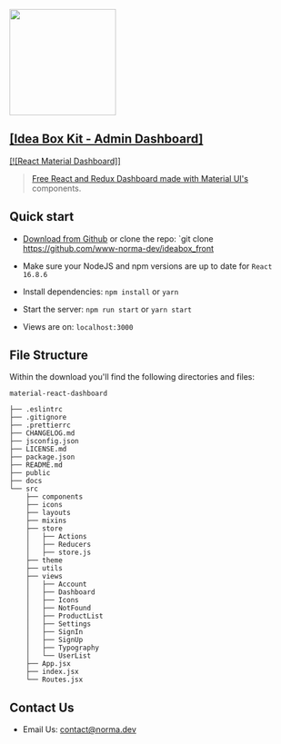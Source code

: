 
<a href="https://stackblitz.com/github/www-norma-dev/ideabox_front" target="_blank"><img width="187" src="https://github.com/gothinkster/realworld/blob/master/media/edit_on_blitz.png?raw=true" />


## [Idea Box Kit - Admin Dashboard] 


[![React Material Dashboard]]

> Free React and Redux Dashboard made with [Material UI's](https://material-ui.com/?ref=devias-io) components.



## Quick start

- [Download from Github](https://github.com/www-norma-dev/ideabox_front)  or clone the repo: `git clone https://github.com/www-norma-dev/ideabox_front

- Make sure your NodeJS and npm versions are up to date for `React 16.8.6`

- Install dependencies: `npm install` or `yarn`

- Start the server: `npm run start` or `yarn start`

- Views are on: `localhost:3000`


## File Structure

Within the download you'll find the following directories and files:

```
material-react-dashboard

├── .eslintrc
├── .gitignore
├── .prettierrc
├── CHANGELOG.md
├── jsconfig.json
├── LICENSE.md
├── package.json
├── README.md
├── public
├── docs
└── src
	├── components
	├── icons
	├── layouts
	├── mixins
	├── store
	│	├── Actions
	│	├── Reducers
	│	├── store.js
	├── theme
	├── utils
	├── views
	│	├── Account
	│	├── Dashboard
	│	├── Icons
	│	├── NotFound
	│	├── ProductList
	│	├── Settings
	│	├── SignIn
	│	├── SignUp
	│	├── Typography
	│	└── UserList
	├── App.jsx
	├── index.jsx
	└── Routes.jsx
```

## Contact Us

- Email Us: contact@norma.dev
